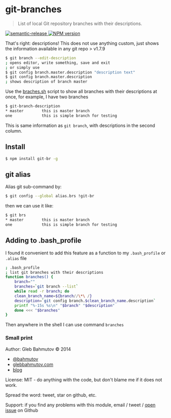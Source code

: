# git-branches

> List of local Git repository branches with their descriptions.

[![semantic-release][semantic-image] ][semantic-url]
[![NPM version][npm-badge]][npm-url]

That's right: descriptions! This does not use anything custom, just
shows the information available in any git repo > v1.7.9

```bash
$ git branch --edit-description
; opens editor, write something, save and exit
; or simply use
$ git config branch.master.description "description text"
$ git config branch.master.description
; shows description of branch master
```

Use the [braches.sh](branches.sh) script to show all branches
with their descriptions at once, for example, I have two branches

```bash
$ git-branch-description
* master        this is master branch
one             this is simple branch for testing
```

This is same information as `git branch`, with descriptions in the
second column.

## Install

```bash
$ npm install git-br -g
```

## git alias

Alias git sub-command by:

```bash
$ git config --global alias.brs !git-br
```

then we can use it like:

```bash
$ git brs
* master        this is master branch
one             this is simple branch for testing
```

## Adding to .bash_profile

I found it convenient to add this feature as a function to my `.bash_profile`
or `.alias` file

```bash
; .bash_profile
; list git branches with their descriptions
function branches() {
    branch=""
    branches=`git branch --list`
    while read -r branch; do
    clean_branch_name=${branch//\*\ /}
    description=`git config branch.$clean_branch_name.description`
    printf "%-15s %s\n" "$branch" "$description"
    done <<< "$branches"
}
```

Then anywhere in the shell I can use command `branches`

### Small print

Author: Gleb Bahmutov &copy; 2014

* [@bahmutov](https://twitter.com/bahmutov)
* [glebbahmutov.com](http://glebbahmutov.com)
* [blog](http://glebbahmutov.com/blog)

License: MIT - do anything with the code, but don't blame me if it does not work.

Spread the word: tweet, star on github, etc.

Support: if you find any problems with this module, email / tweet /
[open issue](https://github.com/bahmutov/git-branches/issues) on Github

[semantic-image]: https://img.shields.io/badge/%20%20%F0%9F%93%A6%F0%9F%9A%80-semantic--release-e10079.svg
[semantic-url]: https://github.com/semantic-release/semantic-release
[npm-badge]: https://img.shields.io/npm/v/git-br.svg?style=flat
[npm-url]: https://www.npmjs.com/package/git-br
